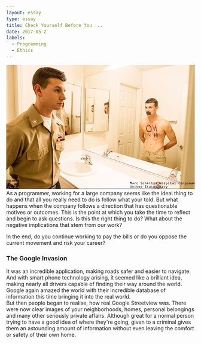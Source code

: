 ```yaml
---
layout: essay
type: essay
title: Check Yourself Before You ... 
date: 2017-05-2
labels: 
  - Programming
  - Ethics
---
```


<div class="ui medium images">
	<img class="ui left float image" src="..//images/reflection.png">
</div>

<div class="ui hidden divider"></div>

<div> As a programmer, working for a large company seems like the ideal thing to do and that all you really need to do is follow what your told. But what happens when the company follows a direction that has questionable motives or outcomes. This is the point at which you take the time to reflect and begin to ask questions. Is this the right thing to do? What about the negative implications that stem from our work? 

In the end, do you continue working to pay the bills or do you oppose the current movement and risk your career?
</div>

<h3>The Google Invasion</h3>
<div> It was an incredible application, making roads safer and easier to navigate. And with smart phone technology arising, it seemed like a brilliant idea, making nearly all drivers capable of finding their way around the world. Google again amazed the world with their incredible database of information this time bringing it into the real world. 
</div>

<div class="ui hidden divider"></div>

<div> But then people began to realise, how real Google Streetview was. There were now clear images of your neighborhoods, homes, personal belongings and many other seriously private affairs. Although great for a normal person trying to have a good idea of where they're going, given to a criminal gives them an astounding amount of information without even leaving the comfort or safety of their own home.

